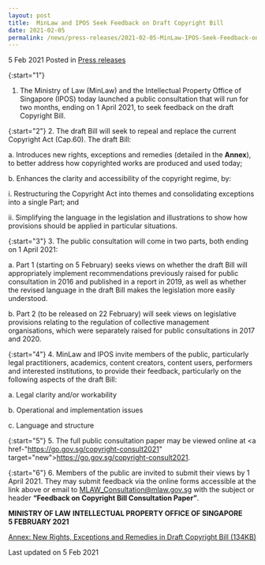```yaml
---
layout: post
title:  MinLaw and IPOS Seek Feedback on Draft Copyright Bill
date: 2021-02-05
permalink: /news/press-releases/2021-02-05-MinLaw-IPOS-Seek-Feedback-on-Draft-Copyright-Bill
---
```


5 Feb 2021 Posted in [Press releases](/news/press-releases)

{:start="1"}
1. The Ministry of Law (MinLaw) and the Intellectual Property Office of Singapore (IPOS) today launched a public consultation that will run for two months, ending on 1 April 2021, to seek feedback on the draft Copyright Bill. 

{:start="2"}
2.	The draft Bill will seek to repeal and replace the current Copyright Act (Cap.60). The draft Bill:

  a.	Introduces new rights, exceptions and remedies (detailed in the <b>Annex</b>), to better address how copyrighted works are produced and used today; 

  b.	Enhances the clarity and accessibility of the copyright regime, by:

  i.	Restructuring the Copyright Act into themes and consolidating exceptions into a single Part; and

  ii.	Simplifying the language in the legislation and illustrations to show how provisions should be applied in particular situations.  

{:start="3"}
3.	The public consultation will come in two parts, both ending on 1 April 2021:

  a.	Part 1 (starting on 5 February) seeks views on whether the draft Bill will appropriately implement recommendations previously raised for public consultation in 2016 and published in a report in 2019, as well as whether the revised language in the draft Bill makes the legislation more easily understood.
 
  b.	Part 2 (to be released on 22 February) will seek views on legislative provisions relating to the regulation of collective management organisations, which were separately raised for public consultations in 2017 and 2020.

{:start="4"}
4.	MinLaw and IPOS invite members of the public, particularly legal practitioners, academics, content creators, content users, performers and interested institutions, to provide their feedback, particularly on the following aspects of the draft Bill:

a.	Legal clarity and/or workability

b.	Operational and implementation issues

c.	Language and structure
    
{:start="5"}
5.	The full public consultation paper may be viewed online at <a href-"https://go.gov.sg/copyright-consult2021" target="new">https://go.gov.sg/copyright-consult2021</a>.

{:start="6"}
6.	Members of the public are invited to submit their views by 1 April 2021.  They may submit feedback via the online forms accessible at the link above or email to <a href="mailto:MLAW_Consultation@mlaw.gov.sg" target="new">MLAW_Consultation@mlaw.gov.sg</a> with the subject or header <b>“Feedback on Copyright Bill Consultation Paper”</b>.

**MINISTRY OF LAW**
**INTELLECTUAL PROPERTY OFFICE OF SINGAPORE**
<br>**5 FEBRUARY 2021**

[Annex: New Rights, Exceptions and Remedies in Draft Copyright Bill (134KB)](/files/Annex_Copyright_Consult.pdf)<br>


<p class="right-side-updated">Last updated on 5 Feb 2021</p>
